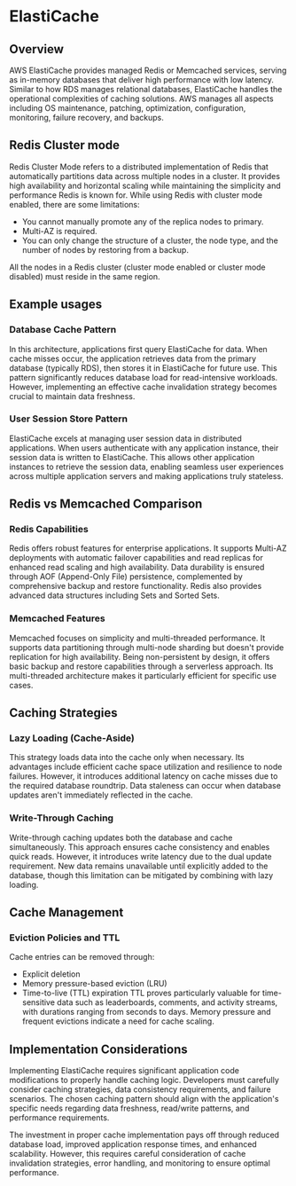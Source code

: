 # ElastiCache

## Overview

AWS ElastiCache provides managed Redis or Memcached services, serving as in-memory databases that deliver high performance with low latency. Similar to how RDS manages relational databases, ElastiCache handles the operational complexities of caching solutions. AWS manages all aspects including OS maintenance, patching, optimization, configuration, monitoring, failure recovery, and backups.

## Redis Cluster mode

Redis Cluster Mode refers to a distributed implementation of Redis that automatically partitions data across multiple nodes in a cluster. It provides high availability and horizontal scaling while maintaining the simplicity and performance Redis is known for.
While using Redis with cluster mode enabled, there are some limitations:
- You cannot manually promote any of the replica nodes to primary.
- Multi-AZ is required.
- You can only change the structure of a cluster, the node type, and the number of nodes by restoring from a backup.

All the nodes in a Redis cluster (cluster mode enabled or cluster mode disabled) must reside in the same region.

## Example usages

### Database Cache Pattern

In this architecture, applications first query ElastiCache for data. When cache misses occur, the application retrieves data from the primary database (typically RDS), then stores it in ElastiCache for future use. This pattern significantly reduces database load for read-intensive workloads. However, implementing an effective cache invalidation strategy becomes crucial to maintain data freshness.

### User Session Store Pattern

ElastiCache excels at managing user session data in distributed applications. When users authenticate with any application instance, their session data is written to ElastiCache. This allows other application instances to retrieve the session data, enabling seamless user experiences across multiple application servers and making applications truly stateless.

## Redis vs Memcached Comparison

### Redis Capabilities

Redis offers robust features for enterprise applications. It supports Multi-AZ deployments with automatic failover capabilities and read replicas for enhanced read scaling and high availability. Data durability is ensured through AOF (Append-Only File) persistence, complemented by comprehensive backup and restore functionality. Redis also provides advanced data structures including Sets and Sorted Sets.

### Memcached Features

Memcached focuses on simplicity and multi-threaded performance. It supports data partitioning through multi-node sharding but doesn't provide replication for high availability. Being non-persistent by design, it offers basic backup and restore capabilities through a serverless approach. Its multi-threaded architecture makes it particularly efficient for specific use cases.

## Caching Strategies

### Lazy Loading (Cache-Aside)

This strategy loads data into the cache only when necessary. Its advantages include efficient cache space utilization and resilience to node failures. However, it introduces additional latency on cache misses due to the required database roundtrip. Data staleness can occur when database updates aren't immediately reflected in the cache.

### Write-Through Caching

Write-through caching updates both the database and cache simultaneously. This approach ensures cache consistency and enables quick reads. However, it introduces write latency due to the dual update requirement. New data remains unavailable until explicitly added to the database, though this limitation can be mitigated by combining with lazy loading.

## Cache Management

### Eviction Policies and TTL

Cache entries can be removed through: 
- Explicit deletion
- Memory pressure-based eviction (LRU)
- Time-to-live (TTL) expiration
TTL proves particularly valuable for time-sensitive data such as leaderboards, comments, and activity streams, with durations ranging from seconds to days. Memory pressure and frequent evictions indicate a need for cache scaling.

## Implementation Considerations

Implementing ElastiCache requires significant application code modifications to properly handle caching logic. Developers must carefully consider caching strategies, data consistency requirements, and failure scenarios. The chosen caching pattern should align with the application's specific needs regarding data freshness, read/write patterns, and performance requirements.

The investment in proper cache implementation pays off through reduced database load, improved application response times, and enhanced scalability. However, this requires careful consideration of cache invalidation strategies, error handling, and monitoring to ensure optimal performance.
